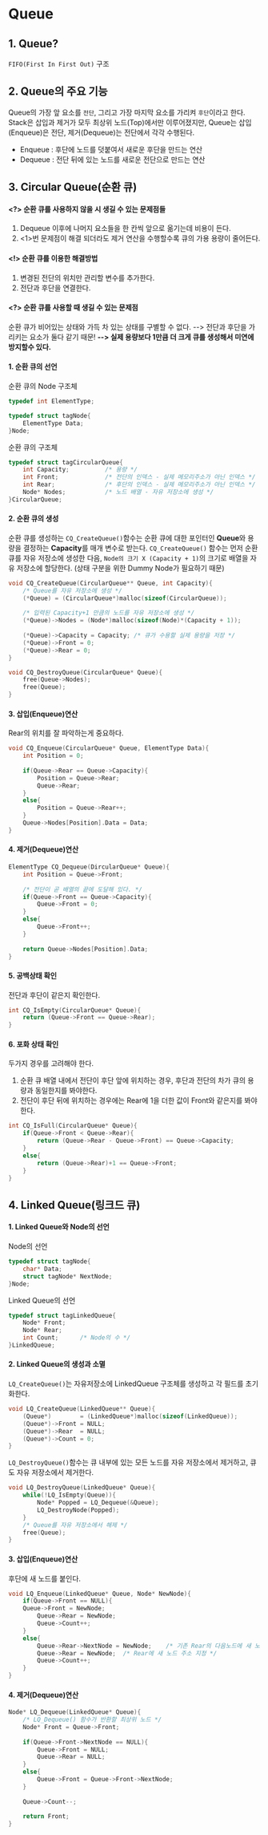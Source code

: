 # Queue

## 1. Queue?
`FIFO(First In First Out)` 구조

## 2. Queue의 주요 기능
Queue의 가장 앞 요소를 `전단`, 그리고 가장 마지막 요소를 가리켜 `후단`이라고 한다.
Stack은 삽입과 제거가 모두 최상위 노드(Top)에서만 이루어졌지만, Queue는 삽입(Enqueue)은 전단, 제거(Dequeue)는 전단에서 각각 수행된다.
* Enqueue : 후단에 노드를 덧붙여서 새로운 후단을 만드는 연산
* Dequeue : 전단 뒤에 있는 노드를 새로운 전단으로 만드는 연산

## 3. Circular Queue(순환 큐)
#### <?> 순환 큐를 사용하지 않을 시 생길 수 있는 문제점들
1. Dequeue 이후에 나머지 요소들을 한 칸씩 앞으로 옮기는데 비용이 든다.
2. <1>번 문제점이 해결 되더라도 제거 연산을 수행할수록 큐의 가용 용량이 줄어든다.

#### <!> 순환 큐를 이용한 해결방법
1. 변경된 전단의 위치만 관리할 변수를 추가한다.
2. 전단과 후단을 연결한다.

#### <?> 순환 큐를 사용할 때 생길 수 있는 문제점
순환 큐가 비어있는 상태와 가득 차 있는 상태를 구별할 수 없다.
--> 전단과 후단을 가리키는 요소가 둘다 같기 때문!
**--> 실제 용량보다 1만큼 더 크게 큐를 생성해서 미연에 방지할수 있다.**

#### 1. 순환 큐의 선언
순환 큐의 Node 구조체
```c
typedef int ElementType;

typedef struct tagNode{
	ElementType Data;
}Node;
```

순환 큐의 구조체
```c
typedef struct tagCircularQueue{
    int Capacity;		   /* 용량 */
    int Front;		  	   /* 전단의 인덱스 - 실제 메모리주소가 아닌 인덱스 */
    int Rear;			   /* 후단의 인덱스 - 실제 메모리주소가 아닌 인덱스 */
    Node* Nodes;		   /* 노드 배열 - 자유 저장소에 생성 */
}CircularQueue;
```

#### 2. 순환 큐의 생성
순환 큐를 생성하는 `CQ_CreateQueue()`함수는 순환 큐에 대한 포인터인 **Queue**와 용량을 결정하는 **Capacity**를 매개 변수로 받는다.
`CQ_CreateQueue()` 함수는 먼저 순환 큐를 자유 저장소에 생성한 다음, `Node의 크기 X (Capacity + 1)`의 크기로 배열을 자유 저장소에 할당한다. (상태 구분을 위한 Dummy Node가 필요하기 때문)
```c
void CQ_CreateQueue(CircularQueue** Queue, int Capacity){
    /* Queue를 자유 저장소에 생성 */
    (*Queue) = (CircularQueue*)malloc(sizeof(CircularQueue));
    
    /* 입력된 Capacity+1 만큼의 노드를 자유 저장소에 생성 */
    (*Queue)->Nodes = (Node*)malloc(sizeof(Node)*(Capacity + 1));
    
    (*Queue)->Capacity = Capacity; /* 큐가 수용할 실제 용량을 저장 */
    (*Queue)->Front = 0;
    (*Queue)->Rear = 0;
}
```

```c
void CQ_DestroyQueue(CircularQueue* Queue){
    free(Queue->Nodes);
    free(Queue);
}
```

#### 3. 삽입(Enqueue)연산
Rear의 위치를 잘 파악하는게 중요하다. 
```c
void CQ_Enqueue(CircularQueue* Queue, ElementType Data){
    int Position = 0;
    
    if(Queue->Rear == Queue->Capacity){
    	Position = Queue->Rear;
        Queue->Rear;
    }
    else{
    	Position = Queue->Rear++;
    }
    Queue->Nodes[Position].Data = Data;
}
```

#### 4. 제거(Dequeue)연산
```c
ElementType CQ_Dequeue(DircularQueue* Queue){
    int Position = Queue->Front;
    
    /* 전단이 곧 배열의 끝에 도달해 있다. */
    if(Queue->Front == Queue->Capacity){
    	Queue->Front = 0;
    }
    else{
    	Queue->Front++;
    }
    
    return Queue->Nodes[Position].Data;
}
```

#### 5. 공백상태 확인
전단과 후단이 같은지 확인한다.
```c
int CQ_IsEmpty(CircularQueue* Queue){
    return (Queue->Front == Queue->Rear);
}
```

#### 6. 포화 상태 확인
두가지 경우를 고려해야 한다.
1. 순환 큐 배열 내에서 전단이 후단 앞에 위치하는 경우, 후단과 전단의 차가 큐의 용량과 동일한지를 봐야한다.
2. 전단이 후단 뒤에 위치하는 경우에는 Rear에 1을 더한 값이 Front와 같은지를 봐야한다.

```c
int CQ_IsFull(CircularQueue* Queue){
    if(Queue->Front < Queue->Rear){
    	return (Queue->Rear - Queue->Front) == Queue->Capacity;
    }
    else{
    	return (Queue->Rear)+1 == Queue->Front;
    }
}
```

## 4. Linked Queue(링크드 큐)
#### 1. Linked Queue와 Node의 선언
Node의 선언
```c
typedef struct tagNode{
    char* Data;
    struct tagNode* NextNode;
}Node;
```
Linked Queue의 선언
```c
typedef struct tagLinkedQueue{
    Node* Front;
    Node* Rear;
    int Count;		/* Node의 수 */
}LinkedQueue;
```

#### 2. Linked Queue의 생성과 소멸
`LQ_CreateQueue()`는 자유저장소에 LinkedQueue 구조체를 생성하고 각 필드를 초기화한다.
```c
void LQ_CreateQueue(LinkedQueue** Queue){
    (Queue*)	    = (LinkedQueue*)malloc(sizeof(LinkedQueue));
    (Queue*)->Front = NULL;
    (Queue*)->Rear  = NULL;
    (Queue*)->Count = 0;
}
```
`LQ_DestroyQueue()`함수는 큐 내부에 있는 모든 노드를 자유 저장소에서 제거하고, 큐도 자유 저장소에서 제거한다.
```c
void LQ_DestroyQueue(LinkedQueue* Queue){
    while(!LQ_IsEmpty(Queue)){
    	Node* Popped = LQ_Dequeue(&Queue);
        LQ_DestroyNode(Popped);
    }
    /* Queue를 자유 저장소에서 해제 */
    free(Queue);
}
```

#### 3. 삽입(Enqueue)연산
후단에 새 노드를 붙인다.
```c
void LQ_Enqueue(LinkedQueue* Queue, Node* NewNode){
    if(Queue->Front == NULL){
	Queue->Front = NewNode;
        Queue->Rear = NewNode;
        Queue->Count++;
    }
    else{
    	Queue->Rear->NextNode = NewNode;	/* 기존 Rear의 다음노드에 새 노드 주소 지정 */
    	Queue->Rear = NewNode;	/* Rear에 새 노드 주소 지정 */
        Queue->Count++;
    }
}
```

#### 4. 제거(Dequeue)연산
```c
Node* LQ_Dequeue(LinkedQueue* Queue){
    /* LQ_Dequeue() 함수가 반환할 최상위 노드 */
    Node* Front = Queue->Front;
    
    if(Queue->Front->NextNode == NULL){
    	Queue->Front = NULL;
        Queue->Rear = NULL;
    }
    else{
    	Queue->Front = Queue->Front->NextNode;
    }
    
    Queue->Count--;
    
    return Front;
}
```
